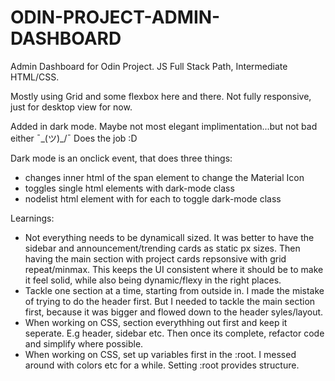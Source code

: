 # ODIN-PROJECT-ADMIN-DASHBOARD
Admin Dashboard for Odin Project. JS Full Stack Path, Intermediate HTML/CSS.

Mostly using Grid and some flexbox here and there. Not fully responsive, just for desktop view for now. 

Added in dark mode. Maybe not most elegant implimentation...but not bad either ¯\_(ツ)_/¯ Does the job :D

Dark mode is an onclick event, that does three things:
- changes inner html of the span element to change the Material Icon
- toggles single html elements with dark-mode class
- nodelist html element with for each to toggle dark-mode class

Learnings:
- Not everything needs to be dynamicall sized. It was better to have the sidebar and announcement/trending cards as static px sizes. Then having the main section with project cards repsonsive with grid repeat/minmax. This keeps the UI consistent where it should be to make it feel solid, while also being dynamic/flexy in the right places.
- Tackle one section at a time, starting from outside in. I made the mistake of trying to do the header first. But I needed to tackle the main section first, because it was bigger and flowed down to the header syles/layout.
- When working on CSS, section everythhing out first and keep it seperate. E.g header, sidebar etc. Then once its complete, refactor code and simplify where possible.
- When working on CSS, set up variables first in the :root. I messed around with colors etc for a while. Setting :root provides structure.